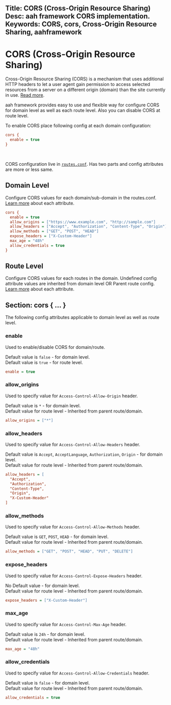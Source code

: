 Title: CORS (Cross-Origin Resource Sharing)
Desc: aah framework CORS implementation.
Keywords: CORS, cors, Cross-Origin Resource Sharing, aahframework
---
# CORS (Cross-Origin Resource Sharing)

Cross-Origin Resource Sharing (CORS) is a mechanism that uses additional HTTP headers to let a user agent gain permission to access selected resources from a server on a different origin (domain) than the site currently in use. [Read more](https://developer.mozilla.org/en-US/docs/Web/HTTP/CORS).

aah framework provides easy to use and flexible way for configure CORS for domain level as well as each route level. Also you can disable CORS at route level.

To enable CORS place following config at each domain configuration:
```cfg
cors {
  enable = true
}
```
<br>

CORS configuration live in [`routes.conf`](routes-config.html). Has two parts and config attributes are more or less same.
<!--
  * [Domain Level](#domain-level) - for each domain/sub-domain in the routes.conf
  * [Route Level](#route-level) - for each route within the domain. Undefined config attribute values are inherited from domain level OR Parent route config. -->


## Domain Level

Configure CORS values for each domain/sub-domain in the routes.conf. [Learn more](#section-cors) about each attribute.

```cfg
cors {
  enable = true
  allow_origins = ["https://www.example.com", "http://sample.com"]
  allow_headers = ["Accept", "Authorization", "Content-Type", "Origin"]
  allow_methods = ["GET", "POST", "HEAD"]
  expose_headers = ["X-Custom-Header"]
  max_age = "48h"
  allow_credentials = true
}
```

## Route Level

Configure CORS values for each routes in the domain. Undefined config attribute values are inherited from domain level OR Parent route config. [Learn more](#section-cors) about each attribute.

## Section: cors { ... }

The following config attributes applicable to domain level as well as route level.

### enable
Used to enable/disable CORS for domain/route.

Default value is `false` - for domain level.<br>
Default value is `true` - for route level.
```cfg
enable = true
```

### allow_origins
Used to specify value for `Access-Control-Allow-Origin` header.

Default value is `*` - for domain level.<br>
Default value for route level - Inherited from parent route/domain.
```cfg
allow_origins = ["*"]
```

### allow_headers
Used to specify value for `Access-Control-Allow-Headers` header.

Default value is `Accept`, `AcceptLanguage`, `Authorization`, `Origin` - for domain level.<br>
Default value for route level - Inherited from parent route/domain.
```cfg
allow_headers = [
  "Accept",
  "Authorization",
  "Content-Type",
  "Origin",
  "X-Custom-Header"
]
```

### allow_methods
Used to specify value for `Access-Control-Allow-Methods` header.

Default value is `GET`, `POST`, `HEAD` - for domain level.<br>
Default value for route level - Inherited from parent route/domain.
```cfg
allow_methods = ["GET", "POST", "HEAD", "PUT", "DELETE"]
```

### expose_headers
Used to specify value for `Access-Control-Expose-Headers` header.

No Default value - for domain level.<br>
Default value for route level - Inherited from parent route/domain.

```cfg
expose_headers = ["X-Custom-Header"]
```

### max_age
Used to specify value for `Access-Control-Max-Age` header.

Default value is `24h` - for domain level.<br>
Default value for route level - Inherited from parent route/domain.
```cfg
max_age = "48h"
```

### allow_credentials
Used to specify value for `Access-Control-Allow-Credentials` header.

Default value is `false` - for domain level.<br>
Default value for route level - Inherited from parent route/domain.
```cfg
allow_credentials = true
```
